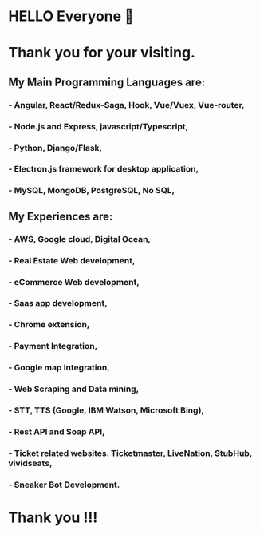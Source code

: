 # HELLO Everyone 👋
# Thank you for your visiting.

## My Main Programming Languages are:
### - Angular, React/Redux-Saga, Hook, Vue/Vuex, Vue-router,
### - Node.js and Express, javascript/Typescript,
### - Python, Django/Flask,
### - Electron.js framework for desktop application,
### - MySQL, MongoDB, PostgreSQL, No SQL,

## My Experiences are:
### - AWS, Google cloud, Digital Ocean,
### - Real Estate Web development,
### - eCommerce Web development,
### - Saas app development,
### - Chrome extension,
### - Payment Integration,
### - Google map integration,
### - Web Scraping and Data mining,
### - STT, TTS (Google, IBM Watson, Microsoft Bing),
### - Rest API and Soap API,
### - Ticket related websites. Ticketmaster, LiveNation, StubHub, vividseats,
### - Sneaker Bot Development.

# Thank you  !!!
<!--
**skw622/skw622** is a ✨ _special_ ✨ repository because its `README.md` (this file) appears on your GitHub profile.

Here are some ideas to get you started:

- 🔭 I’m currently working on ...
- 🌱 I’m currently learning ...
- 👯 I’m looking to collaborate on ...
- 🤔 I’m looking for help with ...
- 💬 Ask me about ...
- 📫 How to reach me: ...
- 😄 Pronouns: ...
- ⚡ Fun fact: ...
-->
